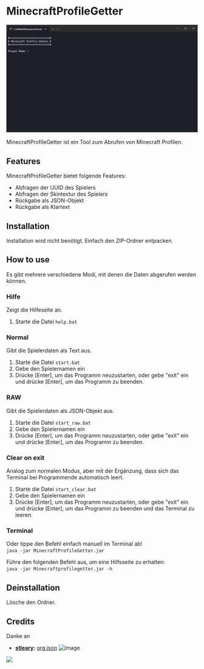 # MinecraftProfileGetter

![image](Terminal-1115x628.png)

MinecraftProfileGetter ist ein Tool zum Abrufen von Minecraft Profilen.

## Features

MinecraftProfileGetter bietet folgende Features:
- Abfragen der UUID des Spielers
- Abfragen der Skintextur des Spielers
- Rückgabe als JSON-Objekt
- Rückgabe als Klartext

## Installation

Installation wird nicht benötigt. Einfach den ZIP-Ordner entpacken.

## How to use

Es gibt mehrere verschiedene Modi, mit denen die Daten abgerufen werden können. 

### Hilfe

Zeigt die Hilfeseite an.

1. Starte die Datei `help.bat`

### Normal

Gibt die Spielerdaten als Text aus.

1. Starte die Datei `start.bat`
2. Gebe den Spielernamen ein
3. Drücke [Enter], um das Programm neuzustarten, oder gebe "exit" ein und drücke [Enter], um das Programm zu beenden.

### RAW

Gibt die Spielerdaten als JSON-Objekt aus.

1. Starte die Datei `start_raw.bat`
2. Gebe den Spielernamen ein
3. Drücke [Enter], um das Programm neuzustarten, oder gebe "exit" ein und drücke [Enter], um das Programm zu beenden.

### Clear on exit

Analog zum normalen Modus, aber mit der Ergänzung, dass sich das Terminal bei Programmende automatisch  leert.

1. Starte die Datei `start_clear.bat`
2. Gebe den Spielernamen ein
3. Drücke [Enter], um das Programm neuzustarten, oder gebe "exit" ein und drücke [Enter], um das Programm zu beenden und das Terminal zu leeren.

### Terminal

Oder tippe den Befehl einfach manuell im Terminal ab! \
`java -jar MinecraftProfileGetter.jar`

Führe den folgenden Befehl aus, um eine Hilfsseite zu erhalten: \
`java -jar Minecraftprofilegetter.jar -h`

## Deinstallation

Lösche den Ordner.

## Credits

Danke an
- **[stleary](https://github.com/stleary):** [org.json](https://github.com/stleary/JSON-java)
  ![image](https://github.com/stleary/JSON-java/blob/master/images/JsonJava.png?raw=true)

<a href="https://github.com/PrimCargo693208/MinecraftProfileGetter/graphs/contributors">
  <img src="https://contributors-img.web.app/image?repo=PrimCargo693208/MinecraftProfileGetter" />
</a>
